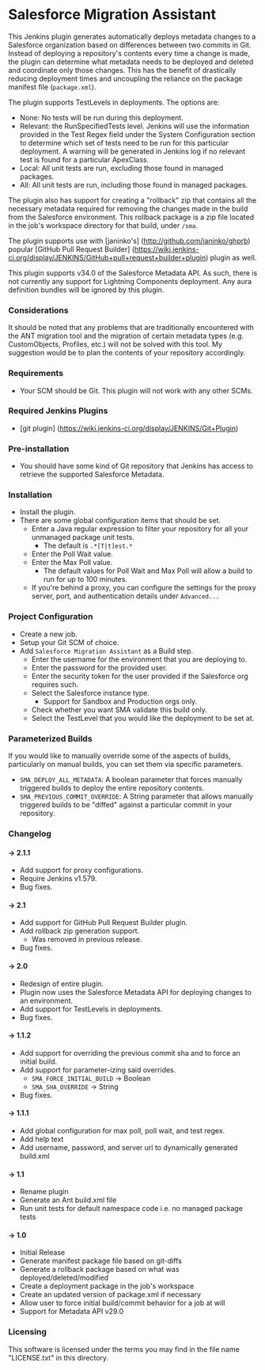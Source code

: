 # Salesforce Migration Assistant

This Jenkins plugin generates automatically deploys metadata changes to a Salesforce organization based on differences 
between two commits in Git. Instead of deploying a repository's contents every time a change is made, the plugin can
determine what metadata needs to be deployed and deleted and coordinate only those changes. This has the benefit of 
drastically reducing deployment times and uncoupling the reliance on the package manifest file (``package.xml``).

The plugin supports TestLevels in deployments. The options are: 
* None: No tests will be run during this deployment.
* Relevant: the RunSpecifiedTests level. Jenkins will use the information provided in the Test Regex field under the System Configuration section to determine which set of tests need to be run for this particular deployment. A warning will be generated in Jenkins log if no relevant test is found for a particular ApexClass.
* Local: All unit tests are run, excluding those found in managed packages.
* All: All unit tests are run, including those found in managed packages.

The plugin also has support for creating a "rollback" zip that contains all the necessary metadata required for
removing the changes made in the build from the Salesforce environment. This rollback package is a zip file located in
the job's workspace directory for that build, under ``/sma``.

The plugin supports use with [janinko's] (http://github.com/janinko/ghprb) popular [GitHub Pull Request Builder] (https://wiki.jenkins-ci.org/display/JENKINS/GitHub+pull+request+builder+plugin) plugin as well.


This plugin supports v34.0 of the Salesforce Metadata API. As such, there is not currently any support for Lightning 
Components deployment. Any aura definition bundles will be ignored by this plugin.

### Considerations

It should be noted that any problems that are traditionally encountered with the ANT migration tool and the migration of
certain metadata types (e.g. CustomObjects, Profiles, etc.) will not be solved with this tool. My suggestion would be to
plan the contents of your repository accordingly.

### Requirements
* Your SCM should be Git. This plugin will not work with any other SCMs.

### Required Jenkins Plugins
* [git plugin] (https://wiki.jenkins-ci.org/display/JENKINS/Git+Plugin)

### Pre-installation
* You should have some kind of Git repository that Jenkins has access to retrieve the supported Salesforce Metadata.

### Installation
* Install the plugin.
* There are some global configuration items that should be set.
    * Enter a Java regular expression to filter your repository for all your unmanaged package unit tests.
        * The default is ``.*[T|t]est.*``
    * Enter the Poll Wait value.
    * Enter the Max Poll value.
        * The default values for Poll Wait and Max Poll will allow a build to run for up to 100 minutes.
    * If you're behind a proxy, you can configure the settings for the proxy server, port, and authentication details
    under `Advanced...`

### Project Configuration
* Create a new job.
* Setup your Git SCM of choice.
* Add ``Salesforce Migration Assistant`` as a Build step.
    * Enter the username for the environment that you are deploying to.
    * Enter the password for the provided user.
    * Enter the security token for the user provided if the Salesforce org requires such.
    * Select the Salesforce instance type.
        * Support for Sandbox and Production orgs only.
    * Check whether you want SMA validate this build only.
    * Select the TestLevel that you would like the deployment to be set at.
    
### Parameterized Builds
If you would like to manually override some of the aspects of builds, particularly on manual builds, you can set them via
specific parameters.
* `SMA_DEPLOY_ALL_METADATA`: A boolean parameter that forces manually triggered builds to deploy the entire repository contents.
* `SMA_PREVIOUS_COMMIT_OVERRIDE`: A String parameter that allows manually triggered builds to be "diffed" against a particular commit
in your repository.

### Changelog

#### -> 2.1.1
* Add support for proxy configurations.
* Require Jenkins v1.579.
* Bug fixes.

#### -> 2.1
* Add support for GitHub Pull Request Builder plugin.
* Add rollback zip generation support.
  * Was removed in previous release.
* Bug fixes.

#### -> 2.0
* Redesign of entire plugin.
* Plugin now uses the Salesforce Metadata API for deploying changes to an environment.
* Add support for TestLevels in deployments.
* Bug fixes.

#### -> 1.1.2
* Add support for overriding the previous commit sha and to force an initial build.
* Add support for parameter-izing said overrides.
    * `SMA_FORCE_INITIAL_BUILD` -> Boolean
    * `SMA_SHA_OVERRIDE` -> String
* Bug fixes.

#### -> 1.1.1
* Add global configuration for max poll, poll wait, and test regex.
* Add help text
* Add username, password, and server url to dynamically generated build.xml

#### -> 1.1
* Rename plugin
* Generate an Ant build.xml file
* Run unit tests for default namespace code i.e. no managed package tests

#### -> 1.0
* Initial Release
* Generate manifest package file based on git-diffs
* Generate a rollback package based on what was deployed/deleted/modified
* Create a deployment package in the job's workspace
* Create an updated version of package.xml if necessary
* Allow user to force initial build/commit behavior for a job at will
* Support for Metadata API v29.0

### Licensing

This software is licensed under the terms you may find in the file name "LICENSE.txt" in this directory.
